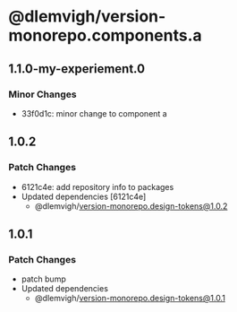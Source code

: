 # @dlemvigh/version-monorepo.components.a

## 1.1.0-my-experiement.0

### Minor Changes

- 33f0d1c: minor change to component a

## 1.0.2

### Patch Changes

- 6121c4e: add repository info to packages
- Updated dependencies [6121c4e]
  - @dlemvigh/version-monorepo.design-tokens@1.0.2

## 1.0.1

### Patch Changes

- patch bump
- Updated dependencies
  - @dlemvigh/version-monorepo.design-tokens@1.0.1
